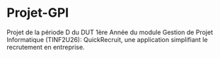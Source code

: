# Projet-GPI
Projet de la période D du DUT 1ère Année du module Gestion de Projet Informatique (TINF2U26): QuickRecruit, une application simplifiant le recrutement en entreprise.
